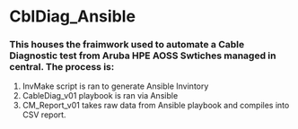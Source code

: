 # CblDiag_Ansible
### This houses the fraimwork used to automate a Cable Diagnostic test from Aruba HPE AOSS Swtiches managed in central. The process is:
1. InvMake script is ran to generate Ansible Invintory
1. CableDiag_v01 playbook is ran via Ansible 
1. CM_Report_v01 takes raw data from Ansible playbook and compiles into CSV report. 